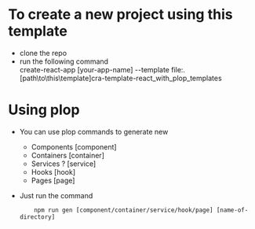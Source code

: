 # To create a new project using this template 

- clone the repo 
- run the following command  
    create-react-app [your-app-name] --template file:.\[path\to\this\template\]cra-template-react_with_plop_templates


# Using plop 

- You can use plop commands to generate new 
    - Components [component]
    - Containers [container]
    - Services ? [service]
    - Hooks [hook]
    - Pages [page]

- Just run the command 
    ``` 
        npm run gen [component/container/service/hook/page] [name-of-directory]
    ```